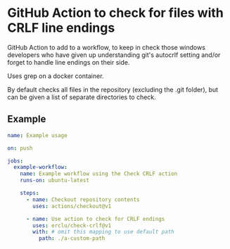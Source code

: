 # GitHub Action to check for files with CRLF line endings

GitHub Action to add to a workflow, to keep in check those windows developers who have given up understanding git's autocrlf setting and/or forget to handle line endings on their side.

Uses grep on a docker container.

By default checks all files in the repository (excluding the .git folder), but can be given a list of separate directories to check.

## Example

```yml
name: Example usage

on: push

jobs:
  example-workflow:
    name: Example workflow using the Check CRLF action
    runs-on: ubuntu-latest

    steps:
      - name: Checkout repository contents
        uses: actions/checkout@v1

      - name: Use action to check for CRLF endings
        uses: erclu/check-crlf@v1
        with: # omit this mapping to use default path
          path: ./a-custom-path
```

<!--
  TODO check if possible to use virtual host bash instead of docker
  TODO rewrite using js (better performance)
-->
